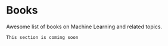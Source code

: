 # Books

Awesome list of books on Machine Learning and related topics.

```{note}
This section is coming soon
```